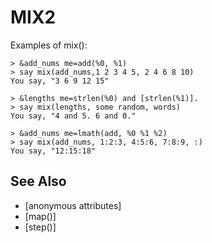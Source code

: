 # MIX2
  Examples of mix():

    > &add_nums me=add(%0, %1)
    > say mix(add_nums,1 2 3 4 5, 2 4 6 8 10)
    You say, "3 6 9 12 15"

    > &lengths me=strlen(%0) and [strlen(%1)].
    > say mix(lengths, some random, words)
    You say, "4 and 5. 6 and 0."

    > &add_nums me=lmath(add, %0 %1 %2)
    > say mix(add_nums, 1:2:3, 4:5:6, 7:8:9, :)
    You say, "12:15:18"


## See Also
- [anonymous attributes]
- [map()]
- [step()]

